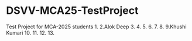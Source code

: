 # DSVV-MCA25-TestProject
Test Project for MCA-2025 students
1.
2.Alok Deep
3.
4.
5.
6.
7.
8.
9.Khushi Kumari
10.
11.
12.
13.
